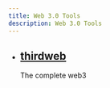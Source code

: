 ```yaml
---
title: Web 3.0 Tools
description: Web 3.0 Tools
---
```


- ## [thirdweb](https://thirdweb.com)
  The complete web3
